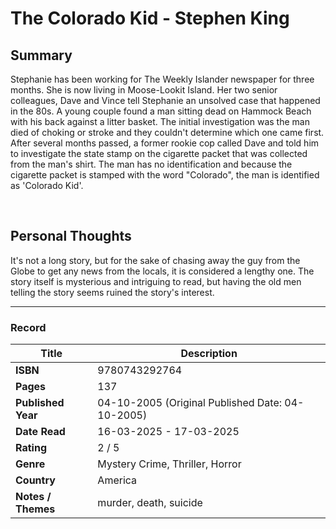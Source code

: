 # The Colorado Kid - Stephen King

## Summary
Stephanie has been working for The Weekly Islander newspaper for three months. She is now living in Moose-Lookit Island. Her two senior colleagues, Dave and Vince tell Stephanie an unsolved case that happened in the 80s. A young couple found a man sitting dead on Hammock Beach with his back against a litter basket. The initial investigation was the man died of choking or stroke and they couldn't determine which one came first. After several months passed, a former rookie cop called Dave and told him to investigate the state stamp on the cigarette packet that was collected from the man's shirt. The man has no identification and because the cigarette packet is stamped with the word "Colorado", the man is identified as 'Colorado Kid'.

<br>

## Personal Thoughts
It's not a long story, but for the sake of chasing away the guy from the Globe to get any news from the locals, it is considered a lengthy one. The story itself is mysterious and intriguing to read, but having the old men telling the story seems ruined the story's interest.
<br>

***

### Record
| Title | Description |
| -- | -- |
| **ISBN** | 9780743292764 |
| **Pages** | 137 |
| **Published Year** | 04-10-2005 (Original Published Date: 04-10-2005) |
| **Date Read** | 16-03-2025 - 17-03-2025 |
| **Rating** | 2 / 5 |
| **Genre** | Mystery Crime, Thriller, Horror |
| **Country** | America |
| **Notes / Themes** | murder, death, suicide | 
